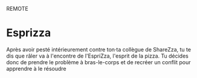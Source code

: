 REMOTE
# Esprizza
Après avoir pesté intérieurement contre ton·ta collègue de ShareZza, tu te dis que râler va à l'encontre de l'EspriZza, l'esprit de la pizza. Tu décides donc de prendre le problème à bras-le-corps et de recréer un conflit pour apprendre à le résoudre
